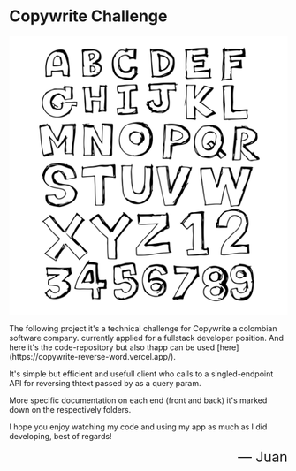 # Copywrite Challenge

![Portada](./abc.png)

<div style="display: flex; flex-direction: column">
<div style="text-align: left" >
The following project it's a technical challenge for Copywrite a colombian software company. currently    applied for a fullstack developer position. And here it's the code-repository but also thapp can be used     [here](https://copywrite-reverse-word.vercel.app/).

It's  simple but efficient and usefull client who calls to a singled-endpoint API for reversing thtext    passed by as a query param.

More specific documentation on each end (front and back) it's marked down on the respectively folders.

I hope you enjoy watching my code and using my app as much as I did developing, best of regards!
</div>

<div style="align-self: flex-end; font-size: 25px" >
        — Juan
</div>
</div>